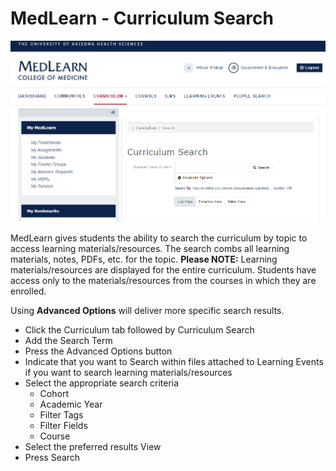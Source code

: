 # MedLearn - Curriculum Search

![Curriculum Search](./images/student-curriculumsearch.png)


MedLearn gives students the ability to search the curriculum by topic to access learning materials/resources.  The search combs all learning materials, notes, PDFs, etc. for the topic.  **Please NOTE:**  Learning materials/resources are displayed for the entire curriculum.  Students have access only to the materials/resources from the courses in which they are enrolled.  

Using **Advanced Options** will deliver more specific search results.

* Click the Curriculum tab followed by Curriculum Search
* Add the Search Term
* Press the Advanced Options button
* Indicate that you want to Search within files attached to Learning Events if you want to search learning materials/resources
* Select the appropriate search criteria
    * Cohort
    * Academic Year
    * Filter Tags
    * Filter Fields
    * Course
* Select the preferred results View
* Press Search
